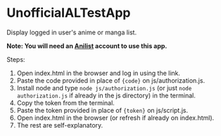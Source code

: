 # UnofficialALTestApp
Display logged in user's anime or manga list.

**Note: You will need an [Anilist](https://anilist.co/home) account to use this app.**

Steps:
1. Open index.html in the browser and log in using the link.
2. Paste the code provided in place of `{code}` on js/authorization.js.
3. Install node and type `node js/authorization.js` (or just `node authorization.js` if already in the js directory) in the terminal.
4. Copy the token from the terminal.
5. Paste the token provided in place of `{token}` on js/script.js.
6. Open index.html in the browser (or refresh if already on index.html).
7. The rest are self-explanatory.
